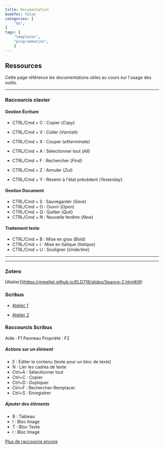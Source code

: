 ```yaml
--- 
title: Documentation
bookToc: false
categories: [
    "Go",
]
tags: [
    "templates",
    "programmation",
    ]
---
```


## Ressources

Cette page référence les documentations utiles au cours sur l'usage des outils. 

-------------------------

### Raccourcis clavier 

#### Gestion Écriture
- CTRL/Cmd + C : Copier (*Copy*)
- CTRL/Cmd + V : Coller (*Varnish*)
- CTRL/Cmd + X : Couper (*eXterminate*)

- CTRL/Cmd + A : Sélectionner tout (*All*)
- CTRL/Cmd + F : Rechercher (*Find*)

- CTRL/Cmd + Z : Annuler (*Zut*)
- CTRL/Cmd + Y : Revenir à l'état précédent (*Yesterday*)

#### Gestion Document
- CTRL/Cmd + S : Sauvegarder (*Save*)
- CTRL/Cmd + O : Ouvrir (*Open*)
- CTRL/Cmd + Q : Quitter (*Quit*)
- CTRL/Cmd + N : Nouvelle fenêtre (*New*)
#### Traitement texte 
- CTRL/Cmd + B : Mise en gras (*Bold*)
- CTRL/Cmd + I : Mise en italique (*Italique*)
- CTRL/Cmd + U : Souligner (*Underline*)

-------------------------
-------------------------

### Zotero

[Atelier]](https://mmellet.github.io/ELD718/slides/Seance-2.html#/6)

### Scribus

- [Atelier 1](https://mmellet.github.io/ELD718/slides/Seance-2.html#/6)

- [Atelier 2](https://mmellet.github.io/ELD718/slides/Seance-3.html#/5)

### Raccourcis Scribus

Aide : F1
Panneau Propriété : F2

##### Actions sur un élément 
- E : Editer le contenu (texte pour un bloc de texte)
- N : Lier les cadres de texte
- Ctrl+A : Sélectionner tout
- Ctrl+C : Copier
- Ctrl+D : Dupliquer
- Ctrl+F : Rechercher-Remplacer
- Ctrl+S : Enregistrer

##### Ajouter des éléments 
- B : Tableau 
- I : Bloc Image 
- T : Bloc Texte 
- I : Bloc Image 

[Plus de raccourcis encore](https://wiki.scribus.net/canvas/Raccourcis_clavier,_par_touche)


<!--
### Commandes Terminal 

#### Navigation 

| Action  | Linux/MacOs  | Windows |
|---|---|---|
| où je suis  | `pwd` (*Print Working Directory*) | `cd` (*Current Directory*) |
| aller/ se deplacer  |  `cd chemin` (*Change Directory*) | `cd chemin` (*Change Directory*) |
| revenir en arrière  |  `cd ..`   | `cd ..` |
| lister les fichiers (avec meta information) |  `ls -l` ou `ll`  | `dir` |
| recherche dans les noms des fichiers |  `find ~ -name '*.md'` | `dir -s  *.md` |
| recherche dans les contenus des fichiers |  `grep site README.txt` | `findstr site .\README.md` (cherche le mot `site` dans le ficher `README.md` ) |

#### Gestion des fichiers

| Action  | Linux/MacOs  | Windows |
|---|---|---|
| déplacer un fichier (ex: deplacer fichier dans dossier parent) | `mv README.md ../`(*Move*) | `move README.md ../`  |
| supprimer un fichier | `rm README.md` (*Remove*) |`del README.md` (*Delete*)|
| afficher le contenu |`cat README.md` (*Concatenate*)| `gc README.md` (*Get-Content*) |
| créer un fichier vide | `touch README.md` ou `echo '' >> README.md` | `echo $null >> README.md` |
| créer un dossier | `mkdir newFolder` (*Make Dir*) | `mkdir newFolder` (*Make Dir*)  |
| supprimer un dossier vide | `rmdir newFolder` (*Remove dir*) | `rmdir newFolder` (*Remove dir*)  |
| copier un fichier | `cp README.md README2.md` (*Copy*) | `copy .\README.md .\README2.md`|
| copier un dossier | `cp -r content content2` (*Copy recursively*) | `Copy-Item -Path content -Destination content2 -Recurse`|

#### Astuces 

- tabulation : autocomplétion
- flèche du haut : historique des commandes
- CTRL + R : rechercher dans l’historique

- `clear` pour effacer les commandes affichées

- `&&` pour enchaîner les commandes
  - ex: ` echo "Hello!" && echo "World!"`
- `wc nom.extension` pour compter les noms (*WordCounter*)

--------------------
------------------

<!--
## Commandes Bash


- pour générer du texte : 

        echo "texte" ;

-----

- pour afficher le contenu d'une valeur : 

        texte='je suis une chose';
        echo ${texte}
        
PS : *Attention à ne pas insérer d'espace avant ou après le "=" de la valeur.*

----

- pour afficher le contenu d'une valeur dans du texte : 

        texte='je suis une chose';
        echo "je déclare que : ${texte}"
    

- pour générer du texte interactif : 

        read p 'Entrez votre nom : ' nom
        echo "Bonjour $nom !"
        
        
-----

- pour introduire une commande : 

        horaire=`date`
        echo "Aujourd'hui EST $horaire"

PS : *Ici la valeur "horaire" est une commande qui affiche le date*.

- autre exemple : 

        prison=`pwd`
        echo "Vous êtes coincé dans le dossier $prison"

PS: *pwd permet de savoir où je me trouve dans ma machine*.

----

- pour insérer des latences : 

        sleep *temps* ;

*soit pour une pause de 0,3 secondes, je note :* 
    
        sleep 0.3 ; 

----

- pour demander mon identité : 

        whoami; 

*étant donné que vous êtes sur une interface en ligne, il ne vous donnera aucune identité*

----

- pour ajouter une identité : 

        useradd
        
    ou la supprimer : 
    
        userrm

*de même ces commandes vont vous être refusées*

-----

- pour générer du texte inarrêtable : 

        yes "texte";

----

- pour effacer les écritures précédentes : 

        clear

----

- composer un programme d'écriture : 

        T[0]='texte1'
        T[1]='texte2'

        echo ${T[0]} ${T[1]}
    ou 

        T[0]='texte1'
        T[1]='texte2'

        echo ${T[*]}
        

----

- insérer des coupes : 

       T[0]='texte non coupé'

        echo ${T[0]}| cut -c1-5,9-15

--- 

- renverser l'écriture : 

        echo "Hello World" | rev


----


- script pour créer de l'interaction avec mon lecteur : 
    
        echo "Etes vous humain ou machine ?"
            select i in humain machine; do
                if [ "$i" = "humain" ]; then
                    echo "Bonjour";
                    sleep 0.9;
                    echo "soyons amis";
                    break
                elif [ "$i" = "machine" ]; then
                    echo "Bonjour camarade"
                    sleep 0.9;
                    echo "veux-tu m'aider à détruire les humains?"
                    break
                else
                    echo "je ne peux vous identifier"
                fi
        done

-----

- script enchâssé : 

                echo "Etes vous humain ou machine ?"
            select i in humain machine; do
                if [ "$i" = "humain" ]; then
                    echo "l'êtes vous vraiment ?";
                        select i in oui non; do
                            if [ "$i" = "oui" ]; then
                                echo "si vous êtiez humain vous douteriez... doutez-vous?";
                                    select i in oui non; do
                                        if [ "$i" = "oui" ]; then
                                            sleep 0.9;
                                            echo "alors bienvenu humain qui doute";
                                            break
                                        elif [ "$i" = "non" ]; then
                                            echo "Vous n'êtes pas honņête"
                                             sleep 0.9;
                                            echo "je vous exclu de cet espace"
                                            sleep 0.9;
                                            break
                                        else
                                        echo "la question était pourtant sans équivoque"
                                        fi
                                    done
                            elif [ "$i" = "non" ]; then
                                echo "je le savais"
                                sleep 0.9;
                                echo "bonjour machine qui veut être humain"
                                break
                            else
                                echo "vous ne coorpérez pas"
                            fi
                        done
                elif [ "$i" = "machine" ]; then
                    echo "Bonjour camarade"
                    sleep 0.9;
                    echo "veux-tu m'aider à détruire les humains?"
                    break
                else
                    echo "je ne peux vous identifier"
                fi
            done


----

- texte inarrêtable horizontal : 

        while true; 
       do printf "texte" $((RANDOM%1));
             for ((i=-0; i<$((RANDOM%128)); i++))
                   do printf " ";
                   done;
        sleep 0.2;

       done;

-------------
----------

### Zotero 

<iframe src="https://mmellet.github.io/FRA3826_2023/slides/Zotero.html" title="description" height="500" width="800" ></iframe>

<div style="text-align:center">
<a href="https://mmellet.github.io/FRA3826_2023/slides/Zotero.html" target="_blank">ouvrir dans mon navigateur</a>
</div>

-------------------------
-------------------------

<!--
## HedgeDoc 

[HedgeDoc](https://docs.hedgedoc.org/) est un espace pour l'écriture collaborative et synchrone. 

 
Cet espace se structure selon 2 espaces :

![](/images/hedge.png)

### ![](/images/writing.png) Espace d'édition 

![](/images/exwriting.png)

C'est dans cet espace que vous pourrez éditer. 

L'édition d'une note peut être effectuée via l'éditeur visuel :

![](/images/editor.png)

ou directement en Markdown dans le texte.


### ![](/images/visual.png) Espace de visualisation 

![](/images/exvisual.png)

Cet espace n'est pas éditable mais permet un rendu type web. 

### ![](/images/double.png) Double configuration

![](/images/exemple.png)

Afin de suivre en simultané le rendu de votre édition vous pouvez choisir la double configuration. 


### [Index des notes collaboratives](https://demo.hedgedoc.org/sl_ISH8hSDSCQ9TUQEDzQg?both)

L'index pour les prises de notes collaboratives se trouve [ici](https://demo.hedgedoc.org/sl_ISH8hSDSCQ9TUQEDzQg#).

-------------------------
-------------------------


### Markdown

Markdown est un langage sémantique. 

Voici les fondamentaux : 

#### Niveaux de titre 

Les niveaux de titre se notent avec l'utilisation du dièse : 

```

## Titre de niveau 2 

### Titre de niveau 3 

```

#### Italique et gras

```
- *italique*
- **gras** 
- ***gras italique***

```

#### Notes 

```
Voici mon texte^[une note de bas de page inline.]

Voici mon texte[^1] 

[^1]:Une note de bas de page avec appel et renvoi

```

#### Liens

```
[un lien vers une page Wikipédia](https://fr.wikipedia.org/wiki/Hyperlien)

```
 
#### Image

```
![Légende](https://tonpetitlook.com/wp-content/uploads/2017/05/nouveau-chaton-nouveau-defi-430442.png)
```

#### Tutoriel

<a href="https://www.arthurperret.fr/tutomd/" target="blank">Traduction en ligne par Arthur Perret</a>
					

-------------------------
-------------------------


### HedgeDoc 

[HedgeDoc](https://docs.hedgedoc.org/) est un espace pour l'écriture collaborative et synchrone. 

 
Cet espace se structure selon 2 espaces :

![](https://mmellet.github.io/FRA3826_2023/images/hedge.png)

#### ![](https://mmellet.github.io/FRA3826_2023/images/writing.png) Espace d'édition 

![](https://mmellet.github.io/FRA3826_2023/images/edition.png)

C'est dans cet espace que vous pourrez éditer. 

L'édition d'une note peut être effectuée via l'éditeur visuel :

![](https://mmellet.github.io/FRA3826_2023/images/editor.png)

ou directement en Markdown dans le texte.


#### ![](https://mmellet.github.io/FRA3826_2023/images/visual.png) Espace de visualisation 

![](https://mmellet.github.io/FRA3826_2023/images/visualisation.png)

Cet espace n'est pas éditable mais permet un rendu type web. 

#### ![](https://mmellet.github.io/FRA3826_2023/images/double.png) Double configuration

![](https://mmellet.github.io/FRA3826_2023/images/dual.png)

Afin de suivre en simultané le rendu de votre édition vous pouvez choisir la double configuration. 


-------------------------
-------------------------

### Stylo 

- [Documentation officielle](http://stylo-doc.ecrituresnumeriques.ca/fr_FR/#!index.md)

<iframe src="https://ia803205.us.archive.org/13/items/stylo-doc-fr/StyloDocFR.mp4" target="blank">Vidéo de démonstration</iframe>
-------------------------

-------------------------

### Hypothesis 

- [Astuces pour des annotations réussies](https://web.hypothes.is/annotation-tips-for-students/)

------------------
---------------------
